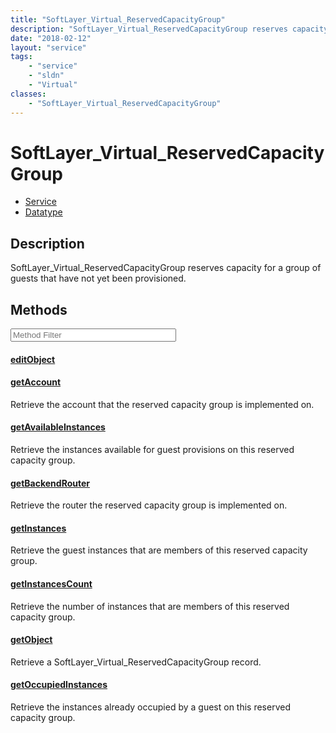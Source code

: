 ```yaml
---
title: "SoftLayer_Virtual_ReservedCapacityGroup"
description: "SoftLayer_Virtual_ReservedCapacityGroup reserves capacity for a group of guests that have not yet been provisioned."
date: "2018-02-12"
layout: "service"
tags:
    - "service"
    - "sldn"
    - "Virtual"
classes:
    - "SoftLayer_Virtual_ReservedCapacityGroup"
---
```

# SoftLayer_Virtual_ReservedCapacityGroup
<div id='service-datatype'>
    <ul id='sldn-reference-tabs'>
    <li id='service'> <a href='/reference/services/SoftLayer_Virtual_ReservedCapacityGroup' >Service</a></li>    <li id='datatype'> <a href='/reference/datatypes/SoftLayer_Virtual_ReservedCapacityGroup' >Datatype</a></li>
    </ul>
</div>

## Description
SoftLayer_Virtual_ReservedCapacityGroup reserves capacity for a group of guests that have not yet been provisioned. 



        
<div id="properties" class="content service-content">

## Methods

<div class="view-filters">
    <div class="clearfix">
        <div class="search-input-box">
            <input placeholder="Method Filter" onkeyup="titleSearch(inputId='edit-combine', divId='method-div', elementClass='method-row')" 
                type="text" id="edit-combine" value="" size="30" maxlength="128" class="form-text">
        </div>
    </div>
</div>

<div id="method-div">

<div class="method-row">

#### [editObject](/reference/services/SoftLayer_Virtual_ReservedCapacityGroup/editObject)

</div>

<div class="method-row">

#### [getAccount](/reference/services/SoftLayer_Virtual_ReservedCapacityGroup/getAccount)
Retrieve the account that the reserved capacity group is implemented on.
</div>

<div class="method-row">

#### [getAvailableInstances](/reference/services/SoftLayer_Virtual_ReservedCapacityGroup/getAvailableInstances)
Retrieve the instances available for guest provisions on this reserved capacity group.
</div>

<div class="method-row">

#### [getBackendRouter](/reference/services/SoftLayer_Virtual_ReservedCapacityGroup/getBackendRouter)
Retrieve the router the reserved capacity group is implemented on.
</div>

<div class="method-row">

#### [getInstances](/reference/services/SoftLayer_Virtual_ReservedCapacityGroup/getInstances)
Retrieve the guest instances that are members of this reserved capacity group.
</div>

<div class="method-row">

#### [getInstancesCount](/reference/services/SoftLayer_Virtual_ReservedCapacityGroup/getInstancesCount)
Retrieve the number of instances that are members of this reserved capacity group.
</div>

<div class="method-row">

#### [getObject](/reference/services/SoftLayer_Virtual_ReservedCapacityGroup/getObject)
Retrieve a SoftLayer_Virtual_ReservedCapacityGroup record.
</div>

<div class="method-row">

#### [getOccupiedInstances](/reference/services/SoftLayer_Virtual_ReservedCapacityGroup/getOccupiedInstances)
Retrieve the instances already occupied by a guest on this reserved capacity group.
</div>
</div>

</div>

